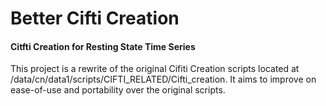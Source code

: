 # Better Cifti Creation
#### Citfti Creation for Resting State Time Series

This project is a rewrite of the original Cifiti Creation scripts located at /data/cn/data1/scripts/CIFTI_RELATED/Cifti_creation. It aims to improve on ease-of-use and portability over the original scripts.
